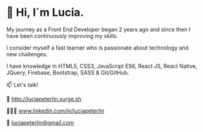 # 👋 Hi, I´m Lucia.

My journey as a Front End Developer began 2 years ago and since then I have been continuously improving my skills.

I consider myself a fast learner who is passionate about technology and new challenges.

I have knowledge in HTML5, CSS3, JavaScript ES6, React JS, React Native, JQuery, Firebase, Bootstrap, SASS & Git/GitHub.


📫 Let's talk!


💼 http://luciapeterlin.surge.sh

👩🏻‍💻 www.linkedin.com/in/luciapeterlin

📮 luciapeterlin@gmail.com 
